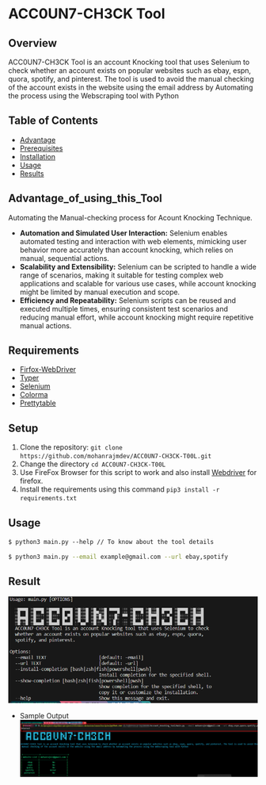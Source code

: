 # ACC0UN7-CH3CK Tool

## Overview

ACC0UN7-CH3CK Tool is an account Knocking tool that uses Selenium to check whether an account exists on popular websites such as ebay, espn, quora, spotify, and pinterest. The tool is used to avoid the manual checking of the account exists in the website using the email address by Automating the process using the Webscraping tool with Python 


## Table of Contents

- [Advantage](#Advantage_of_using_this_Tool)
- [Prerequisites](#Requirements)
- [Installation](#Setup)
- [Usage](#Usage)
- [Results](#Result)

## Advantage_of_using_this_Tool

Automating the Manual-checking process for Acount Knocking Technique.

- **Automation and Simulated User Interaction:** Selenium enables automated testing and interaction with web elements, mimicking user behavior more accurately than account knocking, which relies on manual, sequential actions.
- **Scalability and Extensibility:** Selenium can be scripted to handle a wide range of scenarios, making it suitable for testing complex web applications and scalable for various use cases, while account knocking might be limited by manual execution and scope.
- **Efficiency and Repeatability:** Selenium scripts can be reused and executed multiple times, ensuring consistent test scenarios and reducing manual effort, while account knocking might require repetitive manual actions.

## Requirements
- [Firfox-WebDriver](https://github.com/mozilla/geckodriver/releases)
- [Typer](https://github.com/tiangolo/typer)
- [Selenium](https://www.selenium.dev/)
- [Colorma](https://github.com/tartley/colorama)
- [Prettytable](https://github.com/jazzband/prettytable)


## Setup

1. Clone the repository: `git clone https://github.com/mohanrajmdev/ACC0UN7-CH3CK-T00L.git`
2. Change the directory `cd ACC0UN7-CH3CK-T00L`
3. Use FireFox Browser for this script to work and also install [Webdriver](https://github.com/mozilla/geckodriver/releases) for firefox.
4. Install the requirements using this command `pip3 install -r requirements.txt`


## Usage

    $ python3 main.py --help // To know about the tool details

```bash
$ python3 main.py --email example@gmail.com --url ebay,spotify
```

## Result

![tool info](images/account-help.png)
- Sample Output
![output](images/ACC0UN7-CH3CK-T00L.png)
